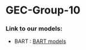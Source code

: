 # GEC-Group-10

### Link to our models:

- BART : [BART models](https://drive.google.com/drive/folders/1vZfJTv3sV39fP-Eji_7R90Mhl84m0oCb?usp=sharing)
